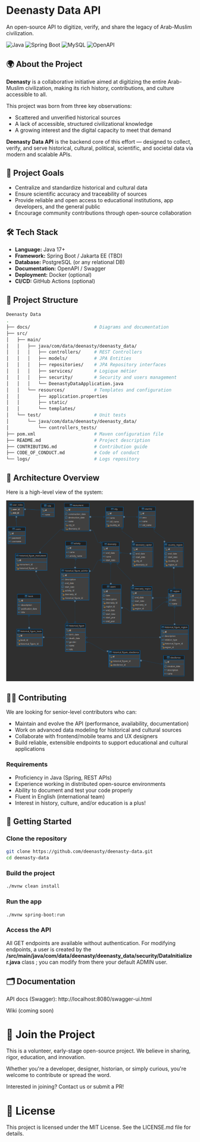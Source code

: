 # Deenasty Data API

An open-source API to digitize, verify, and share the legacy of Arab-Muslim civilization.

![Java](https://img.shields.io/badge/Java-17+-red?style=for-the-badge&logo=openjdk&logoColor=white)
![Spring Boot](https://img.shields.io/badge/Spring%20Boot-API-green?style=for-the-badge&logo=spring&logoColor=white)
![MySQL](https://img.shields.io/badge/MySQL-Database-blue?style=for-the-badge&logo=mysql&logoColor=white)
![OpenAPI](https://img.shields.io/badge/OpenAPI-Docs-orange?style=for-the-badge&logo=swagger&logoColor=white)

## 🌍 About the Project

**Deenasty** is a collaborative initiative aimed at digitizing the entire Arab-Muslim civilization, making its rich history, contributions, and culture accessible to all.

This project was born from three key observations:

- Scattered and unverified historical sources  
- A lack of accessible, structured civilizational knowledge  
- A growing interest and the digital capacity to meet that demand  

**Deenasty Data API** is the backend core of this effort — designed to collect, verify, and serve historical, cultural, political, scientific, and societal data via modern and scalable APIs.

## 🚀 Project Goals

- Centralize and standardize historical and cultural data
- Ensure scientific accuracy and traceability of sources
- Provide reliable and open access to educational institutions, app developers, and the general public
- Encourage community contributions through open-source collaboration

## 🛠️ Tech Stack

- **Language:** Java 17+
- **Framework:** Spring Boot / Jakarta EE (TBD)
- **Database:** PostgreSQL (or any relational DB)
- **Documentation:** OpenAPI / Swagger
- **Deployment:** Docker (optional)
- **CI/CD:** GitHub Actions (optional)

## 📁 Project Structure

```bash
Deenasty Data
.
├── docs/                        # Diagrams and documentation
├── src/
│   ├── main/
│   │   ├── java/com/data/deenasty/deenasty_data/
│   │   │   ├── controllers/     # REST Controllers
│   │   │   ├── models/          # JPA Entities
│   │   │   ├── repositories/    # JPA Repository interfaces
│   │   │   ├── services/        # Logique métier
│   │   │   ├── security/        # Security and users management
│   │   │   └── DeenastyDataApplication.java
│   │   └── resources/           # Templates and configuration
│   │       ├── application.properties
│   │       ├── static/
│   │       └── templates/
│   └── test/                    # Unit tests
│       └── java/com/data/deenasty/deenasty_data/
│           └── controllers_tests/
├── pom.xml                      # Maven configuration file
├── README.md                    # Project description
├── CONTRIBUTING.md              # Contribution guide
├── CODE_OF_CONDUCT.md           # Code of conduct
└── logs/                        # Logs repository
```

## 🧱 Architecture Overview

Here is a high-level view of the system:

<p align="center">
  <img src="./docs/architecture.png" width="600" alt="Deenasty Architecture Diagram">
</p>

## 🧑‍💻 Contributing

We are looking for senior-level contributors who can:

- Maintain and evolve the API (performance, availability, documentation)
- Work on advanced data modeling for historical and cultural sources
- Collaborate with frontend/mobile teams and UX designers
- Build reliable, extensible endpoints to support educational and cultural applications

### Requirements

- Proficiency in Java (Spring, REST APIs)
- Experience working in distributed open-source environments
- Ability to document and test your code properly
- Fluent in English (international team)
- Interest in history, culture, and/or education is a plus!

## 🧪 Getting Started

### Clone the repository

```bash
git clone https://github.com/deenasty/deenasty-data.git
cd deenasty-data
```

### Build the project

```bash
./mvnw clean install
```

### Run the app

```bash
./mvnw spring-boot:run
```

### Access the API

All GET endpoints are available without authentication. For modifying endpoints, a user is created by the **/src/main/java/com/data/deenasty/deenasty_data/security/DataInitializer.java** class ; you can modify from there your default ADMIN user.

## 🗂️ Documentation

API docs (Swagger): http://localhost:8080/swagger-ui.html

Wiki (coming soon)

# 🤝 Join the Project

This is a volunteer, early-stage open-source project. We believe in sharing, rigor, education, and innovation.

Whether you're a developer, designer, historian, or simply curious, you're welcome to contribute or spread the word.

Interested in joining? Contact us or submit a PR!

# 📄 License

This project is licensed under the MIT License. See the LICENSE.md file for details.